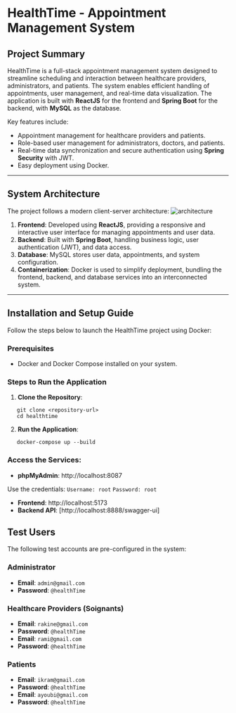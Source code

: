 # HealthTime - Appointment Management System

## Project Summary

HealthTime is a full-stack appointment management system designed to streamline scheduling and interaction between healthcare providers, administrators, and patients. The system enables efficient handling of appointments, user management, and real-time data visualization. The application is built with **ReactJS** for the frontend and **Spring Boot** for the backend, with **MySQL** as the database.

Key features include:
- Appointment management for healthcare providers and patients.
- Role-based user management for administrators, doctors, and patients.
- Real-time data synchronization and secure authentication using **Spring Security** with JWT.
- Easy deployment using Docker.

---

## System Architecture

The project follows a modern client-server architecture:
![architecture](https://github.com/user-attachments/assets/96f8911c-27fd-4c72-b29e-aae20a1ef8fb)

1. **Frontend**: Developed using **ReactJS**, providing a responsive and interactive user interface for managing appointments and user data.
2. **Backend**: Built with **Spring Boot**, handling business logic, user authentication (JWT), and data access.
3. **Database**: MySQL stores user data, appointments, and system configuration.
4. **Containerization**: Docker is used to simplify deployment, bundling the frontend, backend, and database services into an interconnected system.

---

## Installation and Setup Guide

Follow the steps below to launch the HealthTime project using Docker:

### Prerequisites
- Docker and Docker Compose installed on your system.

### Steps to Run the Application

1. **Clone the Repository**:
```
   git clone <repository-url>
   cd healthtime
```
2. **Run the Application**:
```
   docker-compose up --build
```

### Access the Services:
- **phpMyAdmin**: http://localhost:8087

Use the credentials:
`Username: root`
`Password: root`
- **Frontend**: http://localhost:5173
- **Backend API**: [http://localhost:8888/swagger-ui]

## Test Users

The following test accounts are pre-configured in the system:

### Administrator
- **Email**: `admin@gmail.com`  
- **Password**: `@healthTime`

### Healthcare Providers (Soignants)
- **Email**: `rakine@gmail.com`  
- **Password**: `@healthTime`  
- **Email**: `rami@gmail.com`  
- **Password**: `@healthTime`  

### Patients
- **Email**: `ikram@gmail.com`  
- **Password**: `@healthTime`  
- **Email**: `ayoubi@gmail.com`  
- **Password**: `@healthTime`


